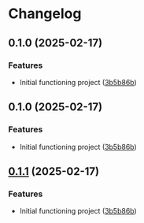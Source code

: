 # Changelog

## 0.1.0 (2025-02-17)


### Features

* Initial functioning project ([3b5b86b](https://github.com/jeckhart/bottle-time-processor/commit/3b5b86b4a48b8cf19c7f42d6b3727bfa7f6c59c4))

## 0.1.0 (2025-02-17)


### Features

* Initial functioning project ([3b5b86b](https://github.com/jeckhart/bottle-time-processor/commit/3b5b86b4a48b8cf19c7f42d6b3727bfa7f6c59c4))

## [0.1.1](https://github.com/jeckhart/bottle-time-processor/compare/bottle-time-processor-v0.1.0...bottle-time-processor-v0.1.1) (2025-02-17)


### Features

* Initial functioning project ([3b5b86b](https://github.com/jeckhart/bottle-time-processor/commit/3b5b86b4a48b8cf19c7f42d6b3727bfa7f6c59c4))
